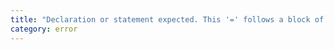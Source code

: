 ```yaml
---
title: "Declaration or statement expected. This '=' follows a block of statements, so if you intended to write a destructuring assignment, you might need to wrap the the whole assignment in parentheses."
category: error
---
```

